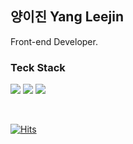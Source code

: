 ## 양이진 Yang Leejin

Front-end Developer.

### Teck Stack

<img src="https://img.shields.io/badge/JavaScript-F7DF1E?style=flat-square&logo=JavaScript&logoColor=white"/> <img src="https://img.shields.io/badge/TypeScript-3178C6?style=flat-square&logo=TypeScript&logoColor=white"/> <img src="https://img.shields.io/badge/React-blue?style=flat-square&logo=react&logoColor=white"/>

<br>

[![Hits](https://hits.seeyoufarm.com/api/count/incr/badge.svg?url=https%3A%2F%2Fgithub.com%2FLeejin-Yang&count_bg=%23C6643A&title_bg=%23121212&icon=&icon_color=%23FFFCEE&title=hits&edge_flat=false)](https://hits.seeyoufarm.com)
